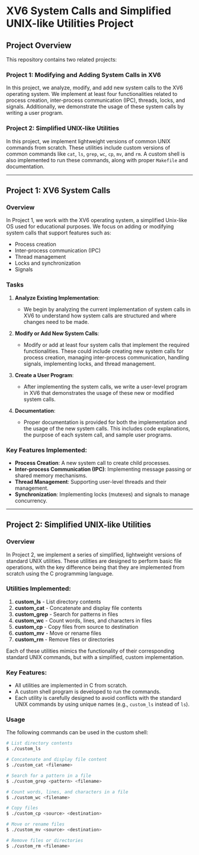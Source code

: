 # XV6 System Calls and Simplified UNIX-like Utilities Project

## Project Overview

This repository contains two related projects:

### Project 1: Modifying and Adding System Calls in XV6
In this project, we analyze, modify, and add new system calls to the XV6 operating system. We implement at least four functionalities related to process creation, inter-process communication (IPC), threads, locks, and signals. Additionally, we demonstrate the usage of these system calls by writing a user program.

### Project 2: Simplified UNIX-like Utilities
In this project, we implement lightweight versions of common UNIX commands from scratch. These utilities include custom versions of common commands like `cat`, `ls`, `grep`, `wc`, `cp`, `mv`, and `rm`. A custom shell is also implemented to run these commands, along with proper `Makefile` and documentation.

---

## Project 1: XV6 System Calls

### Overview
In Project 1, we work with the XV6 operating system, a simplified Unix-like OS used for educational purposes. We focus on adding or modifying system calls that support features such as:

- Process creation
- Inter-process communication (IPC)
- Thread management
- Locks and synchronization
- Signals

### Tasks

1. **Analyze Existing Implementation**: 
   - We begin by analyzing the current implementation of system calls in XV6 to understand how system calls are structured and where changes need to be made.
   
2. **Modify or Add New System Calls**:
   - Modify or add at least four system calls that implement the required functionalities. These could include creating new system calls for process creation, managing inter-process communication, handling signals, implementing locks, and thread management.

3. **Create a User Program**:
   - After implementing the system calls, we write a user-level program in XV6 that demonstrates the usage of these new or modified system calls.

4. **Documentation**:
   - Proper documentation is provided for both the implementation and the usage of the new system calls. This includes code explanations, the purpose of each system call, and sample user programs.

### Key Features Implemented:
- **Process Creation**: A new system call to create child processes.
- **Inter-process Communication (IPC)**: Implementing message passing or shared memory mechanisms.
- **Thread Management**: Supporting user-level threads and their management.
- **Synchronization**: Implementing locks (mutexes) and signals to manage concurrency.
  
---

## Project 2: Simplified UNIX-like Utilities

### Overview
In Project 2, we implement a series of simplified, lightweight versions of standard UNIX utilities. These utilities are designed to perform basic file operations, with the key difference being that they are implemented from scratch using the C programming language.

### Utilities Implemented:

1. **custom_ls** - List directory contents
2. **custom_cat** - Concatenate and display file contents
3. **custom_grep** - Search for patterns in files
4. **custom_wc** - Count words, lines, and characters in files
5. **custom_cp** - Copy files from source to destination
6. **custom_mv** - Move or rename files
7. **custom_rm** - Remove files or directories

Each of these utilities mimics the functionality of their corresponding standard UNIX commands, but with a simplified, custom implementation.

### Key Features:
- All utilities are implemented in C from scratch.
- A custom shell program is developed to run the commands.
- Each utility is carefully designed to avoid conflicts with the standard UNIX commands by using unique names (e.g., `custom_ls` instead of `ls`).

### Usage

The following commands can be used in the custom shell:

```bash
# List directory contents
$ ./custom_ls

# Concatenate and display file content
$ ./custom_cat <filename>

# Search for a pattern in a file
$ ./custom_grep <pattern> <filename>

# Count words, lines, and characters in a file
$ ./custom_wc <filename>

# Copy files
$ ./custom_cp <source> <destination>

# Move or rename files
$ ./custom_mv <source> <destination>

# Remove files or directories
$ ./custom_rm <filename>
